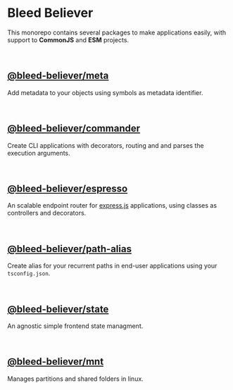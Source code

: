 # Bleed Believer

This monorepo contains several packages to make applications easily, with support to __CommonJS__ and __ESM__ projects.

<br />

## [@bleed-believer/meta](/packages/meta/README.md)

Add metadata to your objects using symbols as metadata identifier.

<br />

## [@bleed-believer/commander](/packages/commander/README.md)

Create CLI applications with decorators, routing and and parses the execution arguments.

<br />

## [@bleed-believer/espresso](/packages/espresso/README.md)

An scalable endpoint router for [express.js](https://www.npmjs.com/package/express) applications, using classes as controllers and decorators.

<br />

## [@bleed-believer/path-alias](/packages/path-alias/README.md)

Create alias for your recurrent paths in end-user applications using your `tsconfig.json`.

<br />

## [@bleed-believer/state](/packages/state/README.md)

An agnostic simple frontend state managment.

<br />

## [@bleed-believer/mnt](/packages/mnt/README.md)

Manages partitions and shared folders in linux.
